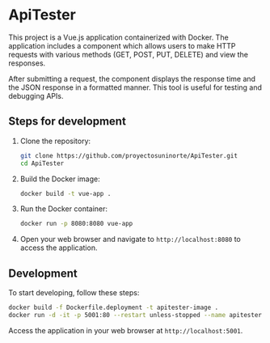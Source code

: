 # ApiTester

This project is a Vue.js application containerized with Docker. The application includes a component which allows users to make HTTP requests with various methods (GET, POST, PUT, DELETE) and view the responses.

After submitting a request, the component displays the response time and the JSON response in a formatted manner. This tool is useful for testing and debugging APIs.

## Steps for development

1. Clone the repository:
    ```sh
    git clone https://github.com/proyectosuninorte/ApiTester.git
    cd ApiTester
    ```

2. Build the Docker image:
    ```sh
    docker build -t vue-app .
    ```

3. Run the Docker container:
    ```sh
    docker run -p 8080:8080 vue-app
    ```

4. Open your web browser and navigate to `http://localhost:8080` to access the application.

## Development

To start developing, follow these steps:

```sh
docker build -f Dockerfile.deployment -t apitester-image .
docker run -d -it -p 5001:80 --restart unless-stopped --name apitester apitester-image
```
Access the application in your web browser at `http://localhost:5001`.